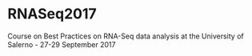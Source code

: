 # RNASeq2017
Course on Best Practices on RNA-Seq data analysis at the University of Salerno - 27-29 September 2017
